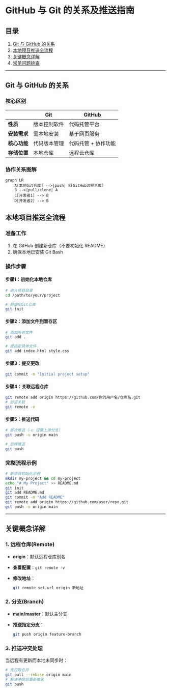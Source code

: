 # GitHub 与 Git 的关系及推送指南

## 目录
1. [Git 与 GitHub 的关系](#git-与-github-的关系)
2. [本地项目推送全流程](#本地项目推送全流程)
3. [关键概念详解](#关键概念详解)
4. [常见问题排查](#常见问题排查)

---

## Git 与 GitHub 的关系

### 核心区别
|              | Git          | GitHub              |
| ------------ | ------------ | ------------------- |
| **性质**     | 版本控制软件 | 代码托管平台        |
| **安装需求** | 需本地安装   | 基于网页服务        |
| **核心功能** | 代码版本管理 | 代码托管 + 协作功能 |
| **存储位置** | 本地仓库     | 远程云仓库          |

### 协作关系图解
```mermaid
graph LR
    A[本地Git仓库] -->|push| B[GitHub远程仓库]
    B -->|pull/clone| A
    C[开发者1] --> B
    D[开发者2] --> B
```

## 本地项目推送全流程

### 准备工作

1. 在 GitHub 创建新仓库（不要初始化 README）
2. 确保本地已安装 Git Bash

### 操作步骤

#### 步骤1：初始化本地仓库

```bash
# 进入项目目录
cd /path/to/your/project

# 初始化Git仓库
git init
```

#### 步骤2：添加文件到暂存区

```bash
# 添加所有文件
git add .

# 或指定具体文件
git add index.html style.css
```

#### 步骤3：提交更改

```bash
git commit -m "Initial project setup"
```

#### 步骤4：关联远程仓库

```bash
git remote add origin https://github.com/你的用户名/仓库名.git
# 验证关联
git remote -v
```

#### 步骤5：推送代码

```bash
# 首次推送（-u 设置上游分支）
git push -u origin main

# 后续推送
git push
```

### 完整流程示例

```bash
# 新项目初始化示例
mkdir my-project && cd my-project
echo "# My Project" >> README.md
git init
git add README.md
git commit -m "Add README"
git remote add origin https://github.com/user/repo.git
git push -u origin main
```

------

## 关键概念详解

### 1. 远程仓库(Remote)

- **origin**：默认远程仓库别名

- **查看配置**：`git remote -v`

- **修改地址**：

  ```bash
  git remote set-url origin 新地址
  ```

### 2. 分支(Branch)

- **main/master**：默认主分支

- **推送指定分支**：

  ```bash
  git push origin feature-branch
  ```

### 3. 推送冲突处理

当远程有更新而本地未同步时：

```bash
# 先拉取合并
git pull --rebase origin main
# 解决冲突后重新推送
git push
```